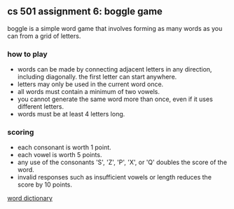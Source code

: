 ## cs 501 assignment 6: boggle game 

boggle is a simple word game that involves forming as many words as you can from a grid of letters. 

### how to play
- words can be made by connecting adjacent letters in any direction, including diagonally. the first letter can start anywhere.
- letters may only be used in the current word once.
- all words must contain a minimum of two vowels.
- you cannot generate the same word more than once, even if it uses different letters.
- words must be at least 4 letters long.

### scoring 
- each consonant is worth 1 point.
- each vowel is worth 5 points.
- any use of the consonants 'S', 'Z', 'P', 'X', or 'Q' doubles the score of the word.
- invalid responses such as insufficient vowels or length reduces the score by 10 points.


[word dictionary](https://pages.github.com/](https://raw.githubusercontent.com/dwyl/english-words/master/words.txt))



